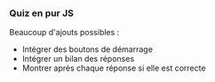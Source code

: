 ### Quiz en pur JS

Beaucoup d'ajouts possibles :
* Intégrer des boutons de démarrage
* Intégrer un bilan des réponses
* Montrer après chaque réponse si elle est correcte

